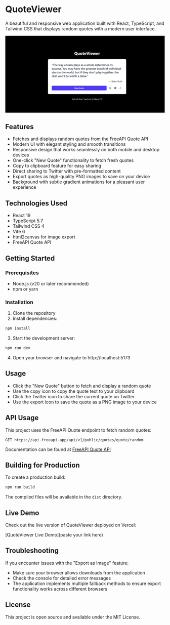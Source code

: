 # QuoteViewer

A beautiful and responsive web application built with React, TypeScript, and Tailwind CSS that displays random quotes with a modern user interface.

![QuoteViewer Screenshot](./public/QuoteViewer%20-%20001.png)

## Features

- Fetches and displays random quotes from the FreeAPI Quote API
- Modern UI with elegant styling and smooth transitions
- Responsive design that works seamlessly on both mobile and desktop devices
- One-click "New Quote" functionality to fetch fresh quotes
- Copy to clipboard feature for easy sharing
- Direct sharing to Twitter with pre-formatted content
- Export quotes as high-quality PNG images to save on your device
- Background with subtle gradient animations for a pleasant user experience

## Technologies Used

- React 19
- TypeScript 5.7
- Tailwind CSS 4
- Vite 6
- html2canvas for image export
- FreeAPI Quote API

## Getting Started

### Prerequisites

- Node.js (v20 or later recommended)
- npm or yarn

### Installation

1. Clone the repository
2. Install dependencies:

```bash
npm install
```

3. Start the development server:

```bash
npm run dev
```

4. Open your browser and navigate to http://localhost:5173

## Usage

- Click the "New Quote" button to fetch and display a random quote
- Use the copy icon to copy the quote text to your clipboard
- Click the Twitter icon to share the current quote on Twitter
- Use the export icon to save the quote as a PNG image to your device

## API Usage

This project uses the FreeAPI Quote endpoint to fetch random quotes:

```
GET https://api.freeapi.app/api/v1/public/quotes/quote/random
```

Documentation can be found at [FreeAPI Quote API](https://freeapi.hashnode.space/api-guide/apireference/getARandomQuote)

## Building for Production

To create a production build:

```bash
npm run build
```

The compiled files will be available in the `dist` directory.

## Live Demo

Check out the live version of QuoteViewer deployed on Vercel:

[QuoteViewer Live Demo](paste your link here) 

## Troubleshooting

If you encounter issues with the "Export as Image" feature:
- Make sure your browser allows downloads from the application
- Check the console for detailed error messages
- The application implements multiple fallback methods to ensure export functionality works across different browsers

## License

This project is open source and available under the MIT License.
